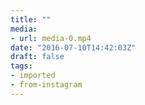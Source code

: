 ```yaml
---
title: ""
media:
- url: media-0.mp4
date: "2016-07-10T14:42:03Z"
draft: false
tags:
- imported
- from-instagram
---
```


